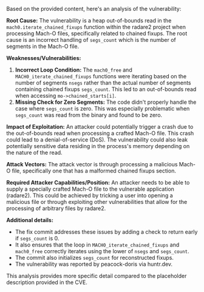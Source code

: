 Based on the provided content, here's an analysis of the vulnerability:

**Root Cause:**
The vulnerability is a heap out-of-bounds read in the `mach0.iterate_chained_fixups` function within the radare2 project when processing Mach-O files, specifically related to chained fixups. The root cause is an incorrect handling of `segs_count` which is the number of segments in the Mach-O file.

**Weaknesses/Vulnerabilities:**
1. **Incorrect Loop Condition:** The `mach0_free` and `MACH0_iterate_chained_fixups` functions were iterating based on the number of segments `nsegs` rather than the actual number of segments containing chained fixups `segs_count`. This led to an out-of-bounds read when accessing `mo->chained_starts[i]`.
2. **Missing Check for Zero Segments:** The code didn't properly handle the case where `segs_count` is zero. This was especially problematic when `segs_count` was read from the binary and found to be zero.

**Impact of Exploitation:**
An attacker could potentially trigger a crash due to the out-of-bounds read when processing a crafted Mach-O file. This crash could lead to a denial-of-service (DoS). The vulnerability could also leak potentially sensitive data residing in the process's memory depending on the nature of the read.

**Attack Vectors:**
The attack vector is through processing a malicious Mach-O file, specifically one that has a malformed chained fixups section.

**Required Attacker Capabilities/Position:**
An attacker needs to be able to supply a specially crafted Mach-O file to the vulnerable application (radare2). This could be achieved by tricking a user into opening a malicious file or through exploiting other vulnerabilities that allow for the processing of arbitrary files by radare2.

**Additional details:**
* The fix commit addresses these issues by adding a check to return early if `segs_count` is 0.
* It also ensures that the loop in `MACH0_iterate_chained_fixups` and `mach0_free` correctly iterates using the lower of `nsegs` and `segs_count`.
* The commit also initializes `segs_count` for reconstructed fixups.
* The vulnerability was reported by peacock-doris via huntr.dev.

This analysis provides more specific detail compared to the placeholder description provided in the CVE.